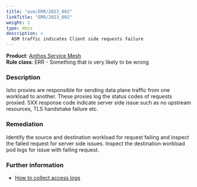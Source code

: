 ```yaml
---
title: "asm/ERR/2023_002"
linkTitle: "ERR/2023_002"
weight: 1
type: docs
description: >
  ASM traffic indicates Client side requests failure
---
```


**Product**: [Anthos Service Mesh](https://cloud.google.com/anthos)\
**Rule class**: ERR - Something that is very likely to be wrong


### Description

Istio proxies are responsible for sending data plane traffic from one
workload to another. These proxies log the status codes of requests proxied.
5XX response code indicate server side issue such as no upstream resources,
TLS handshake failure etc.

### Remediation

Identify the source and destination workload for request failing and inspect the failed request for server side issues.
Inspect the destination workload pod logs for issue with failing request.

### Further information

- [How to collect access logs ](https://cloud.google.com/service-mesh/docs/troubleshooting/troubleshoot-collect-logs)
